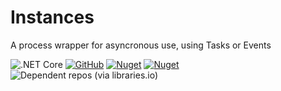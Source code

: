 # Instances
 A process wrapper for asyncronous use, using Tasks or Events
 
![.NET Core](https://github.com/rosenbjerg/Instances/workflows/CI/badge.svg)
[![GitHub](https://img.shields.io/github/license/rosenbjerg/Instances)](https://github.com/rosenbjerg/Instances/blob/master/LICENSE)
[![Nuget](https://img.shields.io/nuget/v/instances)](https://www.nuget.org/packages/instances/)
[![Nuget](https://img.shields.io/nuget/dt/instances)](https://www.nuget.org/packages/instances/)
![Dependent repos (via libraries.io)](https://img.shields.io/librariesio/dependent-repos/nuget/instances)
